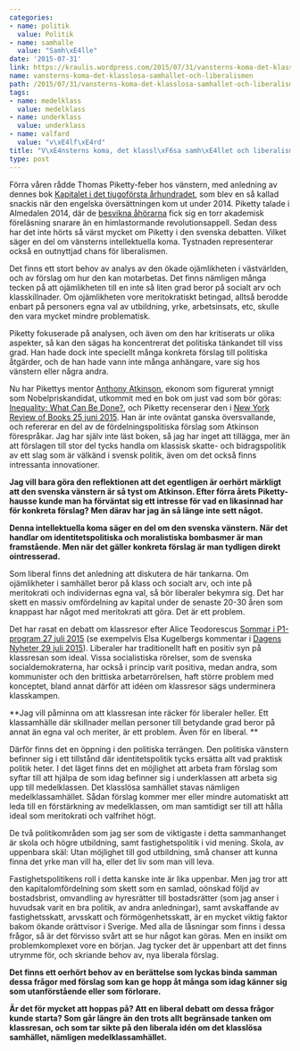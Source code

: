 ```yaml
---
categories:
- name: politik
  value: Politik
- name: samhalle
  value: "Samh\xE4lle"
date: '2015-07-31'
link: https://kraulis.wordpress.com/2015/07/31/vansterns-koma-det-klasslosa-samhallet-och-liberalismen/
name: vansterns-koma-det-klasslosa-samhallet-och-liberalismen
path: /2015/07/31/vansterns-koma-det-klasslosa-samhallet-och-liberalismen/
tags:
- name: medelklass
  value: medelklass
- name: underklass
  value: underklass
- name: valfard
  value: "v\xE4lf\xE4rd"
title: "V\xE4nsterns koma, det klassl\xF6sa samh\xE4llet och liberalismen"
type: post
---
```

Förra våren rådde Thomas Piketty-feber hos vänstern, med anledning av dennes bok [Kapitalet i det tjugoförsta århundradet](https://sv.wikipedia.org/wiki/Kapitalet_i_det_tjugof%C3%B6rsta_%C3%A5rhundradet), som blev en så kallad snackis när den engelska översättningen kom ut under 2014. Piketty talade i Almedalen 2014, där de [besvikna åhörarna](http://www.dagensarena.se/redaktionen/almedalen-2014-i-sammanfattning/) fick sig en torr akademisk föreläsning snarare än en himlastormande revolutionsappell. Sedan dess har det inte hörts så värst mycket om Piketty i den svenska debatten. Vilket säger en del om vänsterns intellektuella koma. Tystnaden representerar också en outnyttjad chans för liberalismen.



Det finns ett stort behov av analys av den ökade ojämlikheten i västvärlden, och av förslag om hur den kan motarbetas. Det finns nämligen många tecken på att ojämlikheten till en inte så liten grad beror på socialt arv och klasskillnader. Om ojämlikheten vore meritokratiskt betingad, alltså berodde enbart på personers egna val av utbildning, yrke, arbetsinsats, etc, skulle den vara mycket mindre problematisk.

Piketty fokuserade på analysen, och även om den har kritiserats ur olika aspekter, så kan den sägas ha koncentrerat det politiska tänkandet till viss grad. Han hade dock inte speciellt många konkreta förslag till politiska åtgärder, och de han hade vann inte många anhängare, vare sig hos vänstern eller några andra.

Nu har Pikettys mentor [Anthony Atkinson](https://en.wikipedia.org/wiki/Tony_Atkinson), ekonom som figurerat ymnigt som Nobelpriskandidat, utkommit med en bok om just vad som bör göras: [Inequality: What Can Be Done?](http://www.amazon.co.uk/s?search-alias=stripbooks&field-isbn=9780674504769), och Piketty recenserar den i [New York Review of Books 25 juni 2015](http://www.nybooks.com/articles/archives/2015/jun/25/practical-vision-more-equal-society/). Han är inte oväntat ganska översvallande, och refererar en del av de fördelningspolitiska förslag som Atkinson förespråkar. Jag har själv inte läst boken, så jag har inget att tillägga, mer än att förslagen till stor del tycks handla om klassisk skatte- och bidragspolitik av ett slag som är välkänd i svensk politik, även om det också finns intressanta innovationer.

**Jag vill bara göra den reflektionen att det egentligen är oerhört märkligt att den svenska vänstern är så tyst om Atkinson. Efter förra årets Piketty-hausse kunde man ha förväntat sig ett intresse för vad en likasinnad har för konkreta förslag? Men därav har jag än så länge inte sett något.**

**Denna intellektuella koma säger en del om den svenska vänstern. När det handlar om identitetspolitiska och moralistiska bombasmer är man framstående. Men när det gäller konkreta förslag är man tydligen direkt ointresserad.**

Som liberal finns det anledning att diskutera de här tankarna. Om ojämlikheter i samhället beror på klass och socialt arv, och inte på meritokrati och individernas egna val, så bör liberaler bekymra sig.   Det har skett en massiv omfördelning av kapital under de senaste 20-30 åren som knappast har något med meritokrati att göra. Det är ett problem.

Det har rasat en debatt om klassresor efter Alice Teodorescus [Sommar i P1-program 27 juli 2015](http://sverigesradio.se/sida/avsnitt/582925?programid=2071) (se exempelvis Elsa Kugelbergs kommentar i [Dagens Nyheter 29 juli 2015](http://www.dn.se/ledare/signerat/elsa-kugelberg-backa-bade-zara-och-alice/)). Liberaler har traditionellt haft en positiv syn på klassresan som ideal. Vissa socialistiska rörelser, som de svenska socialdemokraterna, har också i princip varit positiva, medan andra, som kommunister och den brittiska arbetarrörelsen, haft större problem med konceptet, bland annat därför att idéen om klassresor sägs underminera klasskampen.

**Jag vill påminna om att klassresan inte räcker för liberaler heller. Ett klassamhälle där skillnader mellan personer till betydande grad beror på annat än egna val och meriter, är ett problem. Även för en liberal. **

Därför finns det en öppning i den politiska terrängen. Den politiska vänstern befinner sig i ett tillstånd där identitetspolitik tycks ersätta allt vad praktisk politik heter. I det läget finns det en möjlighet att arbeta fram förslag som syftar till att hjälpa de som idag befinner sig i underklassen att arbeta sig upp till medelklassen. Det klasslösa samhället stavas nämligen medelklassamhället. Sådan förslag kommer mer eller mindre automatiskt att leda till en förstärkning av medelklassen, om man samtidigt ser till att hålla ideal som meritokrati och valfrihet högt.

De två politikområden som jag ser som de viktigaste i detta sammanhanget är skola och högre utbildning, samt fastighetspolitik i vid mening. Skola, av uppenbara skäl: Utan möjlighet till god utbildning, små chanser att kunna finna det yrke man vill ha, eller det liv som man vill leva.

Fastighetspolitikens roll i detta kanske inte är lika uppenbar. Men jag tror att den kapitalomfördelning som skett som en samlad, oönskad följd av bostadsbrist, omvandling av hyresrätter till bostadsrätter (som jag anser i huvudsak varit en bra politik, av andra anledningar), samt avskaffande av fastighetsskatt, arvsskatt och förmögenhetsskatt, är en mycket viktig faktor bakom ökande orättvisor i Sverige. Med alla de låsningar som finns i dessa frågor, så är det förvisso svårt att se hur något kan göras. Men en insikt om problemkomplexet vore en början. Jag tycker det är uppenbart att det finns utrymme för, och skriande behov av, nya liberala förslag.

**Det finns ett oerhört behov av en berättelse som lyckas binda samman dessa frågor med förslag som kan ge hopp åt många som idag känner sig som utanförstående eller som förlorare.**

**Är det för mycket att hoppas på? Att en liberal debatt om dessa frågor kunde starta? Som går längre än den trots allt begränsade tanken om klassresan, och som tar sikte på den liberala idén om det klasslösa samhället, nämligen medelklassamhället.**

